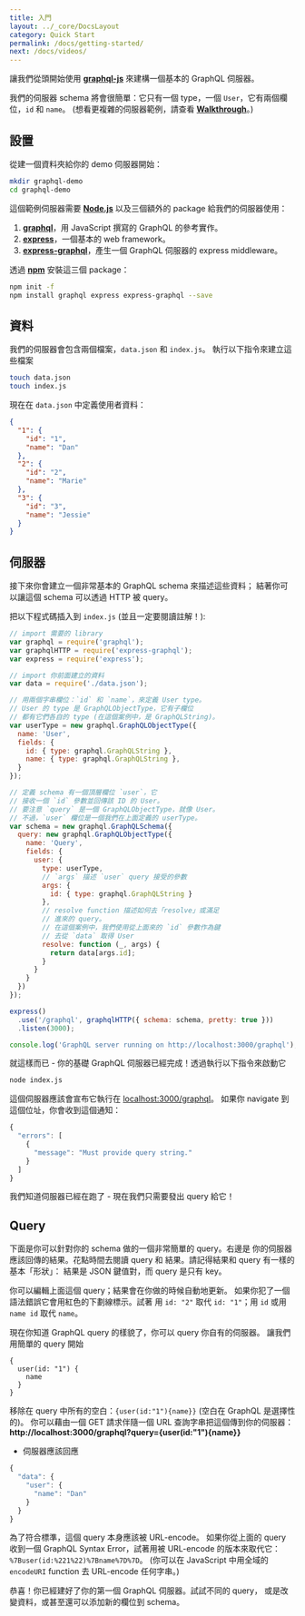 ```yaml
---
title: 入門
layout: ../_core/DocsLayout
category: Quick Start
permalink: /docs/getting-started/
next: /docs/videos/
---
```


讓我們從頭開始使用 **[graphql-js](https://github.com/graphql/graphql-js)** 來建構一個基本的 GraphQL 伺服器。

我們的伺服器 schema 將會很簡單：它只有一個 type，一個 `User`，它有兩個欄位，`id` 和 `name`。
(想看更複雜的伺服器範例，請查看 **[Walkthrough](../intro)**。)

## 設置

從建一個資料夾給你的 demo 伺服器開始：

```sh
mkdir graphql-demo
cd graphql-demo
```

這個範例伺服器需要 **[Node.js](https://nodejs.org/en/)**
以及三個額外的 package 給我們的伺服器使用：

1. **[graphql](https://github.com/graphql/graphql-js)**，用 JavaScript 撰寫的 GraphQL 的參考實作。
2. **[express](https://github.com/strongloop/express)**，一個基本的 web framework。
3. **[express-graphql](https://github.com/graphql/express-graphql)**，產生一個 GraphQL 伺服器的 express middleware。

透過 **[npm](https://docs.npmjs.com/getting-started/installing-node)** 安裝這三個 package：

```sh
npm init -f
npm install graphql express express-graphql --save
```

## 資料

我們的伺服器會包含兩個檔案，`data.json` 和 `index.js`。
執行以下指令來建立這些檔案

```sh
touch data.json
touch index.js
```

現在在 `data.json` 中定義使用者資料：

```json
{
  "1": {
    "id": "1",
    "name": "Dan"
  },
  "2": {
    "id": "2",
    "name": "Marie"
  },
  "3": {
    "id": "3",
    "name": "Jessie"
  }
}
```

## 伺服器

接下來你會建立一個非常基本的 GraphQL schema 來描述這些資料；
結著你可以讓這個 schema 可以透過 HTTP 被 query。

把以下程式碼插入到 `index.js` (並且一定要閱讀註解！):

```js
// import 需要的 library
var graphql = require('graphql');
var graphqlHTTP = require('express-graphql');
var express = require('express');

// import 你前面建立的資料
var data = require('./data.json');

// 用兩個字串欄位：`id` 和 `name`，來定義 User type。
// User 的 type 是 GraphQLObjectType，它有子欄位
// 都有它們各自的 type (在這個案例中，是 GraphQLString)。
var userType = new graphql.GraphQLObjectType({
  name: 'User',
  fields: {
    id: { type: graphql.GraphQLString },
    name: { type: graphql.GraphQLString },
  }
});

// 定義 schema 有一個頂層欄位 `user`，它
// 接收一個 `id` 參數並回傳該 ID 的 User。
// 要注意 `query` 是一個 GraphQLObjectType，就像 User。
// 不過，`user` 欄位是一個我們在上面定義的 userType。
var schema = new graphql.GraphQLSchema({
  query: new graphql.GraphQLObjectType({
    name: 'Query',
    fields: {
      user: {
        type: userType,
        // `args` 描述 `user` query 接受的參數
        args: {
          id: { type: graphql.GraphQLString }
        },
        // resolve function 描述如何去「resolve」或滿足
        // 進來的 query。
        // 在這個案例中，我們使用從上面來的 `id` 參數作為鍵
        // 去從 `data` 取得 User
        resolve: function (_, args) {
          return data[args.id];
        }
      }
    }
  })
});

express()
  .use('/graphql', graphqlHTTP({ schema: schema, pretty: true }))
  .listen(3000);

console.log('GraphQL server running on http://localhost:3000/graphql');
```

<script data-inline>
var graphql = require('graphql');

var data = {
  "1": {
    "id": "1",
    "name": "Dan"
  },
  "2": {
    "id": "2",
    "name": "Marie"
  },
  "3": {
    "id": "3",
    "name": "Jessie"
  }
};

var userType = new graphql.GraphQLObjectType({
  name: 'User',
  fields: {
    id: { type: graphql.GraphQLString },
    name: { type: graphql.GraphQLString },
  }
});

var schema = new graphql.GraphQLSchema({
  query: new graphql.GraphQLObjectType({
    name: 'Query',
    fields: {
      user: {
        type: userType,
        args: {
          id: { type: graphql.GraphQLString }
        },
        resolve: function (_, args) {
          return data[args.id];
        }
      }
    }
  })
});

global.schema = schema;
</script>

就這樣而已 - 你的基礎 GraphQL 伺服器已經完成！透過執行以下指令來啟動它

```sh
node index.js
```

這個伺服器應該會宣布它執行在
[localhost:3000/graphql](http://localhost:3000/graphql)。
如果你 navigate 到這個位址，你會收到這個通知：

```javascript
{
  "errors": [
    {
      "message": "Must provide query string."
    }
  ]
}
```

我們知道伺服器已經在跑了 - 現在我們只需要發出 query 給它！

## Query

下面是你可以針對你的 schema 做的一個非常簡單的 query。右邊是
你的伺服器應該回傳的結果。花點時間去閱讀 query 和
結果。請記得結果和 query 有一樣的基本「形狀」：
結果是 JSON 鍵值對，而 query 是只有 key。

<script data-inline>
  import MiniGraphiQL from '../_core/MiniGraphiQL';
  renderHere(<MiniGraphiQL schema={global.schema} query={ `
{
  user(id: "1") {
    name
  }
}
`} />);
</script>

你可以編輯上面這個 query；結果會在你做的時候自動地更新。
如果你犯了一個語法錯誤它會用紅色的下劃線標示。試著
用 `id: "2"` 取代 `id: "1"`；用 `id` 或用 `name id` 取代 `name`。

現在你知道 GraphQL query 的樣貌了，你可以 query 你自有的伺服器。
讓我們用簡單的 query 開始

```
{
  user(id: "1") {
    name
  }
}
```

移除在 query 中所有的空白：`{user(id:"1"){name}}` (空白在 GraphQL 是選擇性的)。
你可以藉由一個 GET 請求伴隨一個 URL 查詢字串把這個傳到你的伺服器：
**http://localhost:3000/graphql?query={user(id:"1"){name}}**
- 伺服器應該回應

```javascript
{
  "data": {
    "user": {
      "name": "Dan"
    }
  }
}
```

為了符合標準，這個 query 本身應該被 URL-encode。
如果你從上面的 query 收到一個 GraphQL Syntax Error，試著用被
URL-encode 的版本來取代它：`%7Buser(id:%221%22)%7Bname%7D%7D`。
(你可以在 JavaScript 中用全域的 `encodeURI` function 去 URL-encode 任何字串。)

恭喜！你已經建好了你的第一個 GraphQL 伺服器。試試不同的 query，
或是改變資料，或甚至還可以添加新的欄位到 schema。
